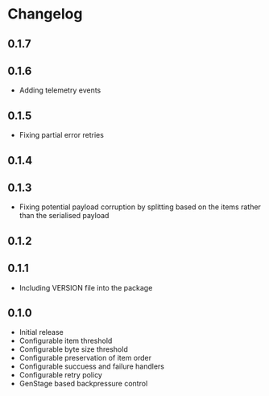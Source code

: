 # Changelog

## 0.1.7


## 0.1.6
* Adding telemetry events

## 0.1.5
* Fixing partial error retries

## 0.1.4


## 0.1.3
* Fixing potential payload corruption by splitting based on the items rather than the serialised payload

## 0.1.2


## 0.1.1
* Including VERSION file into the package

## 0.1.0
* Initial release
* Configurable item threshold
* Configurable byte size threshold
* Configurable preservation of item order
* Configurable succuess and failure handlers
* Configurable retry policy
* GenStage based backpressure control
